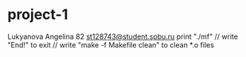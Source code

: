 # project-1
Lukyanova Angelina 82
st128743@student.spbu.ru
print "./mf"
// write "End!" to exit
// write "make -f Makefile clean" to clean *.o files


